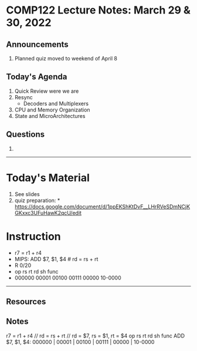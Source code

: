 # COMP122 Lecture Notes: March 29 & 30, 2022

## Announcements
   1. Planned quiz moved to weekend of April 8

## Today's Agenda
   1. Quick Review were we are
   1. Resync
      * Decoders and Multiplexers
   1. CPU and Memory Organization
   1. State and MicroArchitectures

## Questions
   1. 


---
# Today's Material 
   1. See slides
   1. quiz preparation:
     * https://docs.google.com/document/d/1ppEKShKtDvF__LHrRVeSDmNCjKGKxxc3UFuHawK2qcU/edit


# Instruction
  * r7 = r1 + r4
  * MIPS:  ADD $7, $1, $4  # rd = rs + rt
  * R 0/20
  *   op    rs     rt   rd    sh    func
  * 000000 00001 00100 00111 00000 10-0000


---
## Resources
## Notes

r7 = r1 + r4
// rd = rs + rt
// rd = $7, rs = $1, rt = $4
                   op      rs      rt      rd      sh      func
ADD $7, $1, $4:  000000 | 00001 | 00100 | 00111 | 00000 |  10-0000





